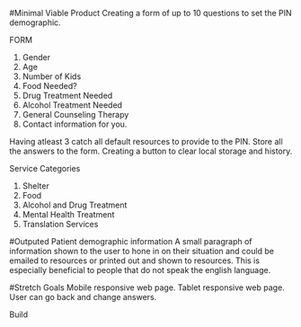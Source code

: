 #Minimal Viable Product
Creating a form of up to 10 questions to set the PIN demographic.

FORM
1. Gender
2. Age
3. Number of Kids
4. Food Needed?
5. Drug Treatment Needed
6. Alcohol Treatment Needed
7. General Counseling Therapy
8. Contact information for you.

Having atleast 3 catch all default resources to provide to the PIN.
Store all the answers to the form.
Creating a button to clear local storage and history.

Service Categories
1. Shelter
2. Food
3. Alcohol and Drug Treatment
4. Mental Health Treatment
5. Translation Services

#Outputed Patient demographic information
A small paragraph of information shown to the user to hone in on their situation and could be emailed to resources or printed out and shown to resources. This is especially beneficial to people that do not speak the english language.



#Stretch Goals
Mobile responsive web page.
Tablet responsive web page.
User can go back and change answers.

Build 
